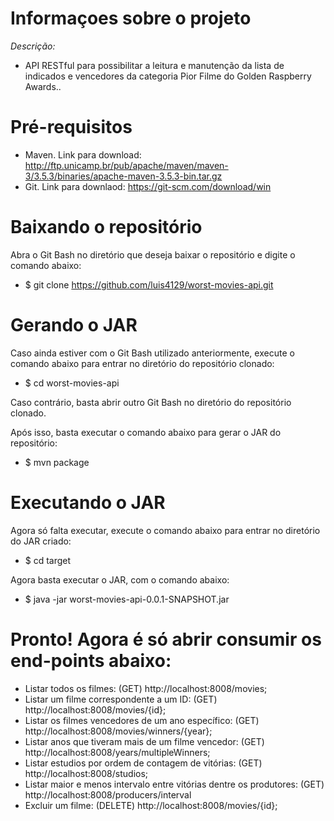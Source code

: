 # Informaçoes sobre o projeto

*Descrição:*

- API RESTful para possibilitar a leitura e manutenção da lista de indicados e vencedores da categoria Pior Filme do Golden Raspberry Awards..

# Pré-requisitos

- Maven. Link para download: http://ftp.unicamp.br/pub/apache/maven/maven-3/3.5.3/binaries/apache-maven-3.5.3-bin.tar.gz
- Git. Link para downlaod: https://git-scm.com/download/win

# Baixando o repositório

Abra o Git Bash no diretório que deseja baixar o repositório e digite o comando abaixo:
- $ git clone https://github.com/luis4129/worst-movies-api.git

# Gerando o JAR

Caso ainda estiver com o Git Bash utilizado anteriormente, execute o comando abaixo para entrar no diretório do repositório clonado:
- $ cd worst-movies-api

Caso contrário, basta abrir outro Git Bash no diretório do repositório clonado.

Após isso, basta executar o comando abaixo para gerar o JAR do repositório:
- $ mvn package

# Executando o JAR

Agora só falta executar, execute o comando abaixo para entrar no diretório do JAR criado:
- $ cd target

Agora basta executar o JAR, com o comando abaixo:
- $ java -jar worst-movies-api-0.0.1-SNAPSHOT.jar

# Pronto! Agora é só abrir consumir os end-points abaixo:
- Listar todos os filmes: (GET) http://localhost:8008/movies;
- Listar um filme correspondente a um ID: (GET) http://localhost:8008/movies/{id};
- Listar os filmes vencedores de um ano específico: (GET) http://localhost:8008/movies/winners/{year};
- Listar anos que tiveram mais de um filme vencedor: (GET) http://localhost:8008/years/multipleWinners;
- Listar estudios por ordem de contagem de vitórias: (GET) http://localhost:8008/studios;
- Listar maior e menos intervalo entre vitórias dentre os produtores: (GET) http://localhost:8008/producers/interval
- Excluir um filme: (DELETE) http://localhost:8008/movies/{id};
